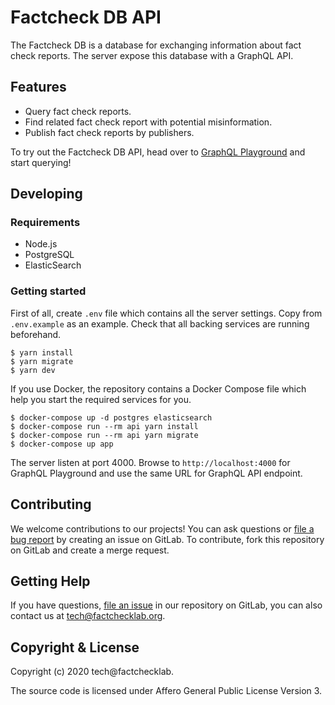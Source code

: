 <!--
SPDX-FileCopyrightText: 2020 tech@factchecklab <tech@factchecklab.org>

SPDX-License-Identifier: AGPL-3.0-or-later
-->

# Factcheck DB API

The Factcheck DB is a database for exchanging information about fact check
reports. The server expose this database with a GraphQL API.

## Features

* Query fact check reports.
* Find related fact check report with potential misinformation.
* Publish fact check reports by publishers.

To try out the Factcheck DB API, head over to
[GraphQL Playground](https://api.factchecklab.org/graphql/facts) and start
querying!

## Developing

### Requirements

* Node.js
* PostgreSQL
* ElasticSearch

### Getting started

First of all, create `.env` file which contains all the server settings. Copy
from `.env.example` as an example. Check that all backing services are running
beforehand.

```
$ yarn install
$ yarn migrate
$ yarn dev
```

If you use Docker, the repository contains a Docker Compose file which
help you start the required services for you.

```
$ docker-compose up -d postgres elasticsearch
$ docker-compose run --rm api yarn install
$ docker-compose run --rm api yarn migrate
$ docker-compose up app
```

The server listen at port 4000. Browse to `http://localhost:4000` for GraphQL
Playground and use the same URL for GraphQL API endpoint.

## Contributing

We welcome contributions to our projects! You can ask questions or [file a bug
report](https://gitlab.com/factchecklab/facts-api/-/issues/new) by creating an
issue on GitLab. To contribute, fork this repository on
GitLab and create a merge request.

## Getting Help

If you have questions, [file an issue](https://gitlab.com/factchecklab/facts-api/-/issues/new)
in our repository on GitLab, you can
also contact us at [tech@factchecklab.org](mailto:tech@factchecklab.org).

## Copyright & License

Copyright (c) 2020 tech@factchecklab.

The source code is licensed under Affero General Public License Version 3.

